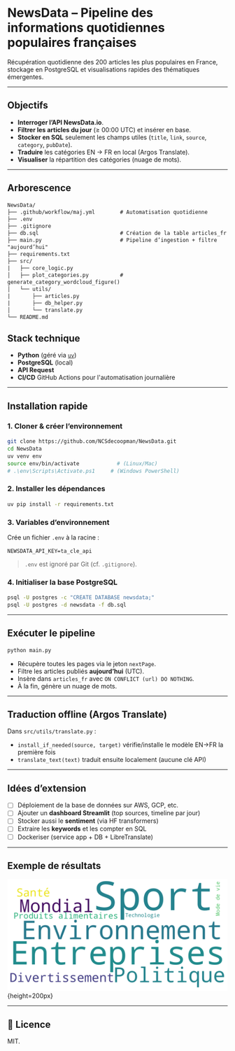 # NewsData – Pipeline des informations quotidiennes populaires françaises

Récupération quotidienne des 200 articles les plus populaires en France, stockage en PostgreSQL et visualisations rapides des thématiques émergentes.

---

## Objectifs

* **Interroger l’API NewsData.io**.
* **Filtrer les articles du jour** (≥ 00:00 UTC) et insérer en base.
* **Stocker en SQL** seulement les champs utiles (`title`, `link`, `source`, `category`, `pubDate`).
* **Traduire** les catégories EN → FR en local (Argos Translate).
* **Visualiser** la répartition des catégories (nuage de mots).

---

## Arborescence

```
NewsData/
├── .github/workflow/maj.yml        # Automatisation quotidienne
├── .env
├── .gitignore
├── db.sql                          # Création de la table articles_fr
├── main.py                         # Pipeline d’ingestion + filtre "aujourd’hui"
├── requirements.txt
├── src/
|   ├── core_logic.py  
│   ├── plot_categories.py          # generate_category_wordcloud_figure()
│   └── utils/
|       ├── articles.py
|       ├── db_helper.py
│       └── translate.py
└── README.md
```

## Stack technique

* **Python** (géré via [`uv`](https://github.com/astral-sh/uv))
* **PostgreSQL** (local)
* **API Request**
* **CI/CD** GitHub Actions pour l'automatisation journalière

---

## Installation rapide

### 1. Cloner & créer l’environnement

```bash
git clone https://github.com/NCSdecoopman/NewsData.git
cd NewsData
uv venv env
source env/bin/activate            # (Linux/Mac)
# .\env\Scripts\Activate.ps1     # (Windows PowerShell)
```

### 2. Installer les dépendances

```bash
uv pip install -r requirements.txt
```

### 3. Variables d’environnement

Crée un fichier `.env` à la racine :

```env
NEWSDATA_API_KEY=ta_cle_api
```

> `.env` est ignoré par Git (cf. `.gitignore`).

### 4. Initialiser la base PostgreSQL

```bash
psql -U postgres -c "CREATE DATABASE newsdata;"
psql -U postgres -d newsdata -f db.sql
```

---

## Exécuter le pipeline

```bash
python main.py
```

* Récupère toutes les pages via le jeton `nextPage`.
* Filtre les articles publiés **aujourd’hui** (UTC).
* Insère dans `articles_fr` avec `ON CONFLICT (url) DO NOTHING`.
* À la fin, génère un nuage de mots.

---

## Traduction offline (Argos Translate)

Dans `src/utils/translate.py` :

* `install_if_needed(source, target)` vérifie/installe le modèle EN→FR la première fois
* `translate_text(text)` traduit ensuite localement (aucune clé API)

---

## Idées d’extension

* [ ] Déploiement de la base de données sur AWS, GCP, etc.
* [ ] Ajouter un **dashboard Streamlit** (top sources, timeline par jour)
* [ ] Stocker aussi le **sentiment** (via HF transformers)
* [ ] Extraire les **keywords** et les compter en SQL
* [ ] Dockeriser (service app + DB + LibreTranslate)

---

## Exemple de résultats

![](outputs\wordcloud_2025-07-23.png){height=200px}

---

## 📝 Licence

MIT.
